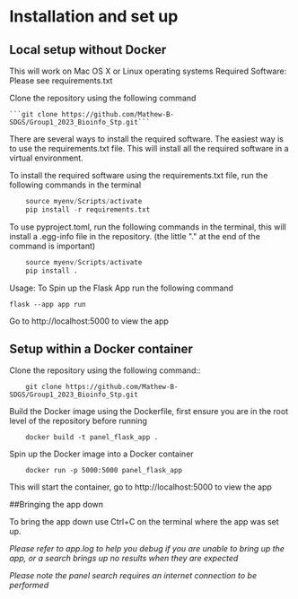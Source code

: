 # Installation and set up

## Local setup without Docker

This will work on Mac OS X or Linux operating systems
Required Software: Please see requirements.txt

Clone the repository using the following command

    ```git clone https://github.com/Mathew-B-SDGS/Group1_2023_Bioinfo_Stp.git```

There are several ways to install the required software. The easiest way is to use the requirements.txt file. This will install all the required software in a virtual environment.

To install the required software using the requirements.txt file, run the following commands in the terminal

``` python -m venv myenv    
    source myenv/Scripts/activate
    pip install -r requirements.txt
```

To use pyproject.toml, run the following commands in the terminal, this will install a .egg-info file in the repository. (the little "." at the end of the command is important)

``` python -m venv myenv
    source myenv/Scripts/activate
    pip install .
```

Usage: To Spin up the Flask App run the following command

  ```flask --app app run```

Go to http://localhost:5000 to view the app


## Setup within a Docker container


Clone the repository using the following command::
```
    git clone https://github.com/Mathew-B-SDGS/Group1_2023_Bioinfo_Stp.git
```
Build the Docker image using the Dockerfile, first ensure you are in the root level of the repository before running
```
    docker build -t panel_flask_app .
```
Spin up the Docker image into a Docker container
```
    docker run -p 5000:5000 panel_flask_app
```
This will start the container, go to http://localhost:5000 to view the app

##Bringing the app down

To bring the app down use Ctrl+C on the terminal where the app was set up.



*Please refer to app.log to help you debug if you are unable to bring up the app, or a search brings up no results when they are expected*

*Please note the panel search requires an internet connection to be performed*
